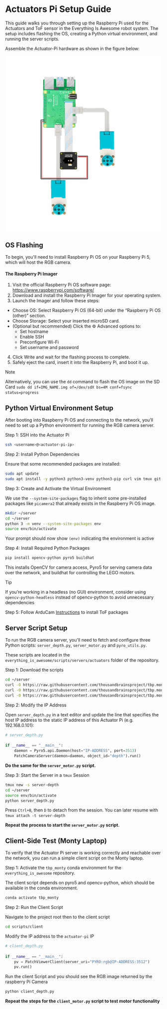 # Actuators Pi Setup Guide

This guide walks you through setting up the Raspberry Pi used for the Actuators and ToF sensor in the
Everything Is Awesome robot system. The setup includes flashing the OS, creating a Python virtual
environment, and running the server scripts.

Assemble the Actuator-Pi hardware as shown in the figure below:

![](media/actuators.png)

## OS Flashing

To begin, you'll need to install Raspberry Pi OS on your Raspberry Pi 5, which will host the RGB camera.

#### The Raspberry Pi Imager

1) Visit the official Raspberry Pi OS software page: https://www.raspberrypi.com/software/
2) Download and install the Raspberry Pi Imager for your operating system.
3) Launch the Imager and follow these steps:

* Choose OS: Select Raspberry Pi OS (64-bit) under the “Raspberry Pi OS (other)” section.
* Choose Storage: Select your inserted microSD card.
* (Optional but recommended) Click the ⚙️ Advanced options to:
    * Set hostname
    * Enable SSH
    * Preconfigure Wi-Fi
    * Set username and password
4) Click Write and wait for the flashing process to complete.
5) Safely eject the card, insert it into the Raspberry Pi, and boot it up.

> [!NOTE]
> Alternatively, you can use the `dd` command to flash the OS image on the SD Card
> `sudo dd if=IMG_NAME.img of=/dev/sdX bs=4M conf=fsync status=progress`


## Python Virtual Environment Setup

After booting into Raspberry Pi OS and connecting to the network, you’ll need to set up a Python
environment for running the RGB camera server.

Step 1: SSH into the Actuator Pi

```bash
ssh <username>@<actuator-pi-ip>
```

Step 2: Install Python Dependencies

Ensure that some recommended packages are installed:

```bash
sudo apt update
sudo apt install -y python3 python3-venv python3-pip curl vim tmux git
```

Step 3: Create and Activate the Virtual Environment

We use the `--system-site-packages` flag to inherit some pre-installed packages like `picamera2` that already
exists in the Raspberry Pi OS image.

```bash
mkdir ~/server
cd ~/server
python 3 -m venv --system-site-packages env
source env/bin/activate
```

Your prompt should now show `(env)` indicating the environment is active

Step 4: Install Required Python Packages

```bash
pip install opencv-python pyro5 buildhat
```

This installs OpenCV for camera access, Pyro5 for serving camera data over the network,
and buildhat for controlling the LEGO motors.

> [!TIP]
> If you’re working in a headless (no GUI) environment, consider using `opencv-python-headless`
> instead of opencv-python to avoid unnecessary dependencies

Step 5: Follow ArduCam [Instructions](https://www.arducam.com/docs/tof-camera-getting-started/Example/quick_start.html#python) to install ToF packages



## Server Script Setup

To run the RGB camera server, you'll need to fetch and configure three Python
scripts: `server_depth.py`, `server_motor.py` and `pyro_utils.py`.

These scripts are located in the `everything_is_awesome/scripts/servers/actuators` folder of the repository.

Step 1: Download the scripts

```bash
cd ~/server
curl -O https://raw.githubusercontent.com/thousandbrainsproject/tbp.monty/main/everything_is_awesome/scripts/servers/actuators/server_depth.py
curl -O https://raw.githubusercontent.com/thousandbrainsproject/tbp.monty/main/everything_is_awesome/scripts/servers/actuators/server_motor.py
curl -O https://raw.githubusercontent.com/thousandbrainsproject/tbp.monty/main/everything_is_awesome/scripts/servers/actuators/pyro_utils.py
```

Step 2: Modify the IP Address

Open `server_depth.py` in a text editor and update the line that specifies the host IP address to the static
IP address of this Actuator Pi (e.g. 192.168.0.101):

```python
# server_depth.py

if __name__ == "__main__":
    daemon = Pyro5.api.Daemon(host="IP-ADDRESS", port=3513)
    PatchCameraServer(daemon=daemon, object_id="depth").run()
```

**Do the same for the `server_motor.py` script.**

Step 3: Start the Server in a `tmux` Session

```bash
tmux new -s server-depth
cd ~/server
source env/bin/activate
python server_depth.py
```

Press `Ctrl+B`, then `D` to detach from the session. You can later resume with `tmux attach -t server-depth`

**Repeat the process to start the `server_motor.py` script.**


## Client-Side Test (Monty Laptop)

To verify that the Actuator Pi server is working correctly and reachable over the network, you can run a simple client script on the Monty laptop.

Step 1: Activate the `tbp_monty` conda environment for the `everything_is_awesome` repository.

The client script depends on pyro5 and opencv-python, which should be available in the conda environment.

```bash
conda activate tbp_monty
```

Step 2: Run the Client Script

Navigate to the project root then to the client script

```bash
cd scripts/client
```

Modify the IP address to the `actuator-pi` IP

```python
# client_depth.py

if __name__ == "__main__":
    pv = PatchViewerClient(server_uri="PYRO:rgb@IP-ADDRESS:3512")
    pv.run()
```

Run the client Script and you should see the RGB image returned by the raspberry Pi Camera

```bash
python client_depth.py
```

**Repeat the steps for the `client_motor.py` script to test motor functionality**



